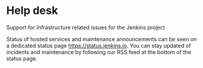 # Help desk

Support for Infrastructure related issues for the Jenkins project

Status of hosted services and maintenance announcements can be seen on a dedicated status page https://status.jenkins.io. You can stay updated of incidents and maintenance by following our RSS feed at the bottom of the status page.

<!-- TODO Add FAQ below -->